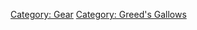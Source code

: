 [Category: Gear](Category:_Gear "wikilink") [Category: Greed's
Gallows](Category:_Greed's_Gallows "wikilink")
